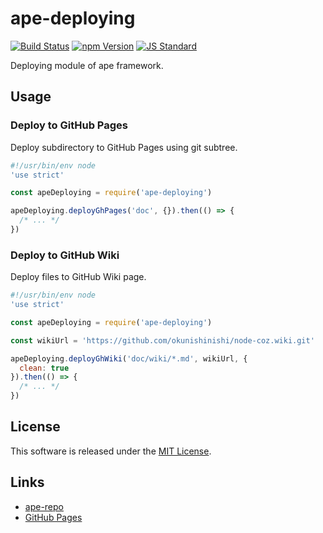 ape-deploying
==========

<!---
This file is generated by ape-tmpl. Do not update manually.
--->

<!-- Badge Start -->
<a name="badges"></a>

[![Build Status][bd_travis_shield_url]][bd_travis_url]
[![npm Version][bd_npm_shield_url]][bd_npm_url]
[![JS Standard][bd_standard_shield_url]][bd_standard_url]

[bd_repo_url]: https://github.com/ape-repo/ape-deploying.git
[bd_travis_url]: http://travis-ci.org/ape-repo/ape-deploying.git
[bd_travis_shield_url]: http://img.shields.io/travis/ape-repo/ape-deploying.git.svg?style=flat
[bd_travis_com_url]: http://travis-ci.com/ape-repo/ape-deploying.git
[bd_travis_com_shield_url]: https://api.travis-ci.com/ape-repo/ape-deploying.git.svg?token=
[bd_license_url]: https://github.com/ape-repo/ape-deploying.git/blob/master/LICENSE
[bd_codeclimate_url]: http://codeclimate.com/github/ape-repo/ape-deploying.git
[bd_codeclimate_shield_url]: http://img.shields.io/codeclimate/github/ape-repo/ape-deploying.git.svg?style=flat
[bd_codeclimate_coverage_shield_url]: http://img.shields.io/codeclimate/coverage/github/ape-repo/ape-deploying.git.svg?style=flat
[bd_gemnasium_url]: https://gemnasium.com/ape-repo/ape-deploying.git
[bd_gemnasium_shield_url]: https://gemnasium.com/ape-repo/ape-deploying.git.svg
[bd_npm_url]: http://www.npmjs.org/package/ape-deploying
[bd_npm_shield_url]: http://img.shields.io/npm/v/ape-deploying.svg?style=flat
[bd_standard_url]: http://standardjs.com/
[bd_standard_shield_url]: https://img.shields.io/badge/code%20style-standard-brightgreen.svg

<!-- Badge End -->


<!-- Description Start -->
<a name="description"></a>

Deploying module of ape framework.

<!-- Description End -->




<!-- Sections Start -->
<a name="sections"></a>

<!-- Section from "doc/guides/02.Usage.md.hbs" Start -->

<a name="section-doc-guides-02-usage-md"></a>

Usage
----

### Deploy to GitHub Pages

Deploy subdirectory to GitHub Pages using git subtree.

```javascript
#!/usr/bin/env node
'use strict'

const apeDeploying = require('ape-deploying')

apeDeploying.deployGhPages('doc', {}).then(() => {
  /* ... */
})

```

### Deploy to GitHub Wiki

Deploy files to GitHub Wiki page.

```javascript
#!/usr/bin/env node
'use strict'

const apeDeploying = require('ape-deploying')

const wikiUrl = 'https://github.com/okunishinishi/node-coz.wiki.git'

apeDeploying.deployGhWiki('doc/wiki/*.md', wikiUrl, {
  clean: true
}).then(() => {
  /* ... */
})
```

<!-- Section from "doc/guides/02.Usage.md.hbs" End -->


<!-- Sections Start -->


<!-- LICENSE Start -->
<a name="license"></a>

License
-------
This software is released under the [MIT License](https://github.com/ape-repo/ape-deploying.git/blob/master/LICENSE).

<!-- LICENSE End -->


<!-- Links Start -->
<a name="links"></a>

Links
------

+ [ape-repo][ape_repo_url]
+ [GitHub Pages][git_hub_pages_url]

[ape_repo_url]: https://github.com/ape-repo
[git_hub_pages_url]: https://pages.github.com/

<!-- Links End -->
